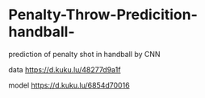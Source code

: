# Penalty-Throw-Predicition-handball-
prediction of penalty shot in handball by CNN

data
https://d.kuku.lu/48277d9a1f

model
https://d.kuku.lu/6854d70016
